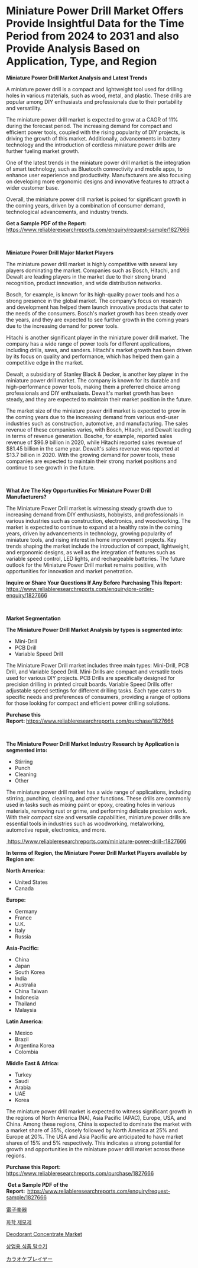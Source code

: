 <p><h1>Miniature Power Drill Market Offers Provide Insightful Data for the Time Period from 2024 to 2031 and also Provide Analysis Based on Application, Type, and Region</h1></p><p><strong>Miniature Power Drill Market Analysis and Latest Trends</strong></p>
<p><p>A miniature power drill is a compact and lightweight tool used for drilling holes in various materials, such as wood, metal, and plastic. These drills are popular among DIY enthusiasts and professionals due to their portability and versatility.</p><p>The miniature power drill market is expected to grow at a CAGR of 11% during the forecast period. The increasing demand for compact and efficient power tools, coupled with the rising popularity of DIY projects, is driving the growth of this market. Additionally, advancements in battery technology and the introduction of cordless miniature power drills are further fueling market growth.</p><p>One of the latest trends in the miniature power drill market is the integration of smart technology, such as Bluetooth connectivity and mobile apps, to enhance user experience and productivity. Manufacturers are also focusing on developing more ergonomic designs and innovative features to attract a wider customer base.</p><p>Overall, the miniature power drill market is poised for significant growth in the coming years, driven by a combination of consumer demand, technological advancements, and industry trends.</p></p>
<p><strong>Get a Sample PDF of the Report:&nbsp;</strong> <a href="https://www.reliableresearchreports.com/enquiry/request-sample/1827666">https://www.reliableresearchreports.com/enquiry/request-sample/1827666</a></p>
<p>&nbsp;</p>
<p><strong>Miniature Power Drill Major Market Players</strong></p>
<p><p>The miniature power drill market is highly competitive with several key players dominating the market. Companies such as Bosch, Hitachi, and Dewalt are leading players in the market due to their strong brand recognition, product innovation, and wide distribution networks. </p><p>Bosch, for example, is known for its high-quality power tools and has a strong presence in the global market. The company's focus on research and development has helped them launch innovative products that cater to the needs of the consumers. Bosch's market growth has been steady over the years, and they are expected to see further growth in the coming years due to the increasing demand for power tools.</p><p>Hitachi is another significant player in the miniature power drill market. The company has a wide range of power tools for different applications, including drills, saws, and sanders. Hitachi's market growth has been driven by its focus on quality and performance, which has helped them gain a competitive edge in the market.</p><p>Dewalt, a subsidiary of Stanley Black & Decker, is another key player in the miniature power drill market. The company is known for its durable and high-performance power tools, making them a preferred choice among professionals and DIY enthusiasts. Dewalt's market growth has been steady, and they are expected to maintain their market position in the future.</p><p>The market size of the miniature power drill market is expected to grow in the coming years due to the increasing demand from various end-user industries such as construction, automotive, and manufacturing. The sales revenue of these companies varies, with Bosch, Hitachi, and Dewalt leading in terms of revenue generation. Bosche, for example, reported sales revenue of $96.9 billion in 2020, while Hitachi reported sales revenue of $81.45 billion in the same year. Dewalt's sales revenue was reported at $13.7 billion in 2020. With the growing demand for power tools, these companies are expected to maintain their strong market positions and continue to see growth in the future.</p></p>
<p>&nbsp;</p>
<p><strong>What Are The Key Opportunities For Miniature Power Drill Manufacturers?</strong></p>
<p><p>The Miniature Power Drill market is witnessing steady growth due to increasing demand from DIY enthusiasts, hobbyists, and professionals in various industries such as construction, electronics, and woodworking. The market is expected to continue to expand at a healthy rate in the coming years, driven by advancements in technology, growing popularity of miniature tools, and rising interest in home improvement projects. Key trends shaping the market include the introduction of compact, lightweight, and ergonomic designs, as well as the integration of features such as variable speed control, LED lights, and rechargeable batteries. The future outlook for the Miniature Power Drill market remains positive, with opportunities for innovation and market penetration.</p></p>
<p><strong>Inquire or Share Your Questions If Any Before Purchasing This Report:</strong> <a href="https://www.reliableresearchreports.com/enquiry/pre-order-enquiry/1827666">https://www.reliableresearchreports.com/enquiry/pre-order-enquiry/1827666</a></p>
<p>&nbsp;</p>
<p><strong>Market Segmentation</strong></p>
<p><strong>The Miniature Power Drill Market Analysis by types is segmented into:</strong></p>
<p><ul><li>Mini-Drill</li><li>PCB Drill</li><li>Variable Speed Drill</li></ul></p>
<p><p>The Miniature Power Drill market includes three main types: Mini-Drill, PCB Drill, and Variable Speed Drill. Mini-Drills are compact and versatile tools used for various DIY projects. PCB Drills are specifically designed for precision drilling in printed circuit boards. Variable Speed Drills offer adjustable speed settings for different drilling tasks. Each type caters to specific needs and preferences of consumers, providing a range of options for those looking for compact and efficient power drilling solutions.</p></p>
<p><strong>Purchase this Report:&nbsp;</strong><a href="https://www.reliableresearchreports.com/purchase/1827666">https://www.reliableresearchreports.com/purchase/1827666</a></p>
<p>&nbsp;</p>
<p><strong>The Miniature Power Drill Market Industry Research by Application is segmented into:</strong></p>
<p><ul><li>Stirring</li><li>Punch</li><li>Cleaning</li><li>Other</li></ul></p>
<p><p>The miniature power drill market has a wide range of applications, including stirring, punching, cleaning, and other functions. These drills are commonly used in tasks such as mixing paint or epoxy, creating holes in various materials, removing rust or grime, and performing delicate precision work. With their compact size and versatile capabilities, miniature power drills are essential tools in industries such as woodworking, metalworking, automotive repair, electronics, and more.</p></p>
<p><a href="https://www.reliableresearchreports.com/miniature-power-drill-r1827666">&nbsp;https://www.reliableresearchreports.com/miniature-power-drill-r1827666</a></p>
<p><strong>In terms of Region, the Miniature Power Drill Market Players available by Region are:</strong></p>
<p>
    <p> <strong> North America: </strong>
        <ul>
            <li>United States</li>
            <li>Canada</li>
        </ul>
        </p> 
    <p> <strong> Europe: </strong>
        <ul>
            <li>Germany</li>
            <li>France</li>
            <li>U.K.</li>
            <li>Italy</li>
            <li>Russia</li>
        </ul>
        </p> 
    <p> <strong> Asia-Pacific: </strong>
        <ul>
            <li>China</li>
            <li>Japan</li>
            <li>South Korea</li>
            <li>India</li>
            <li>Australia</li>
            <li>China Taiwan</li>
            <li>Indonesia</li>
            <li>Thailand</li>
            <li>Malaysia</li>
        </ul>
        </p> 
    <p> <strong> Latin America: </strong>
        <ul>
            <li>Mexico</li>
            <li>Brazil</li>
            <li>Argentina Korea</li>
            <li>Colombia</li>
        </ul>
        </p> 
    <p> <strong> Middle East & Africa: </strong>
        <ul>
            <li>Turkey</li>
            <li>Saudi</li>
            <li>Arabia</li>
            <li>UAE</li>
            <li>Korea</li>
        </ul>
    </p>
    </p>
<p><p>The miniature power drill market is expected to witness significant growth in the regions of North America (NA), Asia Pacific (APAC), Europe, USA, and China. Among these regions, China is expected to dominate the market with a market share of 35%, closely followed by North America at 25% and Europe at 20%. The USA and Asia Pacific are anticipated to have market shares of 15% and 5% respectively. This indicates a strong potential for growth and opportunities in the miniature power drill market across these regions.</p></p>
<p><strong>Purchase this Report: </strong><a href="https://www.reliableresearchreports.com/purchase/1827666">https://www.reliableresearchreports.com/purchase/1827666</a></p>
<p>&nbsp;<strong>Get a Sample PDF of the Report:&nbsp;&nbsp;</strong><a href="https://www.reliableresearchreports.com/enquiry/request-sample/1827666">https://www.reliableresearchreports.com/enquiry/request-sample/1827666</a></p>
<p><strong></strong></p>
<p><p><a href="https://github.com/JessKilback/Market-Research-Report-List-1/blob/main/8520913147437.md">電子楽器</a></p><p><a href="https://github.com/sarassiksa/Market-Research-Report-List-1/blob/main/2423670156577.md">화학 제모제</a></p><p><a href="https://github.com/markusgodoy/Market-Research-Report-List-4/blob/main/deodorant-concentrate-market.md">Deodorant Concentrate Market</a></p><p><a href="https://github.com/LoganRew1964/Market-Research-Report-List-1/blob/main/5156840156578.md">상업용 식품 탈수기</a></p><p><a href="https://github.com/BoydYundt1/Market-Research-Report-List-1/blob/main/1184468147436.md">カラオケプレイヤー</a></p></p>